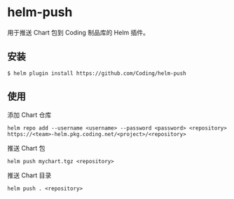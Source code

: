 # helm-push

用于推送 Chart 包到 Coding 制品库的 Helm 插件。

## 安装

```shell
$ helm plugin install https://github.com/Coding/helm-push
```

## 使用

添加 Chart 仓库
```shell
helm repo add --username <username> --password <password> <repository> https://<team>-helm.pkg.coding.net/<project>/<repository>
```

推送 Chart 包
```shell
helm push mychart.tgz <repository>
```

推送 Chart 目录
```shell
helm push . <repository>
```

